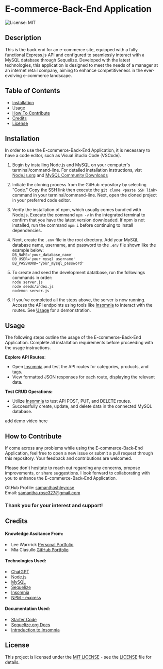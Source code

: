 # E-commerce-Back-End Application
![License: MIT](https://img.shields.io/badge/License-MIT-yellow.svg)

## Description

This is the back end for an e-commerce site, equipped with a fully functional Express.js API and configured to seamlessly interact with a MySQL database through Sequelize. Developed with the latest technologies, this application is designed to meet the needs of a manager at an internet retail company, aiming to enhance competitiveness in the ever-evolving e-commerce landscape.

## Table of Contents

- [Installation](#installation)
- [Usage](#usage)
- [How To Contribute](#how-to-contribute)
- [Credits](#credits)
- [License](#license)

## Installation

In order to use the E-commerce-Back-End Application, it is necessary to have a code editor, such as Visual Studio Code (VSCode).

1. Begin by installing Node.js and MySQL on your computer's terminal/command-line. For detailed installation instructions, vist <a href="https://nodejs.org/en/">Node.js.org</a> and <a href="https://dev.mysql.com/downloads/mysql/">MySQL Community Downloads</a>  

2. Initiate the cloning process from the GitHub repository by selecting "Code." Copy the SSH link then execute the `git clone <paste SSH link>` command in your terminal/command-line. Next, open the cloned project in your preferred code editor.

3. Verify the installation of npm, which usually comes bundled with Node.js. Execute the command `npm -v` in the integrated terminal to confirm that you have the latest version downloaded. If npm is not installed, run the command `npm i` before continuing to install dependencies.

4. Next, create the `.env` file in the root directory. Add your MySQL database name, username, and password to the `.env` file shown like the example below: <br>
`DB_NAME='your_database_name'` <br>
`DB_USER='your_mysql_username'`<br>
`DB_PASSWORD='your_mysql_password'`

5. To create and seed the development datatbase, run the followings commands in order:<br>
`node server.js`<br>
`node seeds/index.js`<br>
`nodemon server.js`

6. If you've completed all the steps above, the server is now running. Access the API endpoints using tools like <a href="https://insomnia.rest/download">Insomnia</a> to interact with the routes. See [Usage](#usage) for a demonstration.

## Usage

The following steps outline the usage of the E-commerce-Back-End Application. Complete all installation requirements before proceeding with the usage instructions.

**Explore API Routes:**
- Open <a href="https://insomnia.rest/download">Insomnia</a> and test the API routes for categories, products, and tags.
- View formatted JSON responses for each route, displaying the relevant data.

**Test CRUD Operations:**
- Utilize <a href="https://insomnia.rest/download">Insomnia</a> to test API POST, PUT, and DELETE routes.
- Successfully create, update, and delete data in the connected MySQL database.

add demo video here

## How to Contribute

If come across any problems while using the E-commerce-Back-End Application, feel free to open a new issue or submit a pull request through this repository. Your feedback and contributions are welcomed. 

Please don't hesitate to reach out regarding any concerns, propose improvements, or share suggestions. I look forward to collaborating with you to enhance the E-commerce-Back-End Application.

GitHub Profile: <a href="https://github.com/samanthashleyrose">samanthashleyrose</a><br>
Email: samantha.rose327@gmail.com

### Thank you for your interest and support!

## Credits

#### Knowledge Assitance From:
<li>Lee Warrrick <a href="https://leewarrick.com/">Personal Portfolio</a></li>
<li>Mia Ciasullo <a href="https://github.com/miacias">GitHub Portfolio</a></li>

#### Technologies Used:
<li><a href="https://chat.openai.com/">ChatGPT</a></li>
<li><a href="https://nodejs.org/en/">Node.js</a></li>
<li><a href="https://www.mysql.com/">MySQL</a></li>
<li><a href="https://sequelize.org/">Sequelize</a></li>
<li><a href="https://insomnia.rest/download">Insomnia</a></li>
<li><a href="https://www.npmjs.com/package/express">NPM - express</a></li>

#### Documentation Used:
<li><a href="https://github.com/coding-boot-camp/fantastic-umbrella/tree/main/Develop">Starter Code</a></li>
<li><a href="https://sequelize.org/docs/v6/category/core-concepts/">Sequelize.org Docs</a></li>
<li><a href="https://docs.insomnia.rest/insomnia/get-started">Introduction to Insomnia</a></li>

## License

This project is licensed under the <a href="https://opensource.org/licenses/MIT">MIT LICENSE</a> - see the [LICENSE](./LICENSE) file for details.